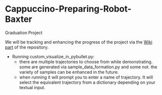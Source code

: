 # Cappuccino-Preparing-Robot-Baxter
Graduation Project


We will be tracking and enhancing the progress of the project via the [Wiki part](https://github.com/demet47/Cappuccino-Preparing-Robot-Baxter/wiki) of the repository.

- Running custom_visualize_in_pybullet.py:
  - there are multiple trajectories to choose from while demonstrating. some are generated via sample_data_formation.py and some not. the variety of samples can be enhanced in the future.
  - when running it will prompt you to enter a name of trajectory. It will select the equivalent trajectory from a dictionary depending on your textual input.


